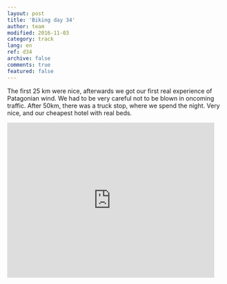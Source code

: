 ```yaml
---   
layout: post 
title: 'Biking day 34'  
author: team 
modified: 2016-11-03
category: track 
lang: en 
ref: d34
archive: false 
comments: true 
featured: false 
--- 
```


 The first 25 km were nice, afterwards we got our first real experience of Patagonian wind. We had to be very careful not to be blown in oncoming traffic. After 50km, there was a truck stop, where we spend the night. Very nice, and our cheapest hotel with real beds. 

<iframe width='480' height='360' src='http://track-kit.net/maps_s3/?v=embed&track=231940.gpx' frameborder='0' allowfullscreen></iframe>